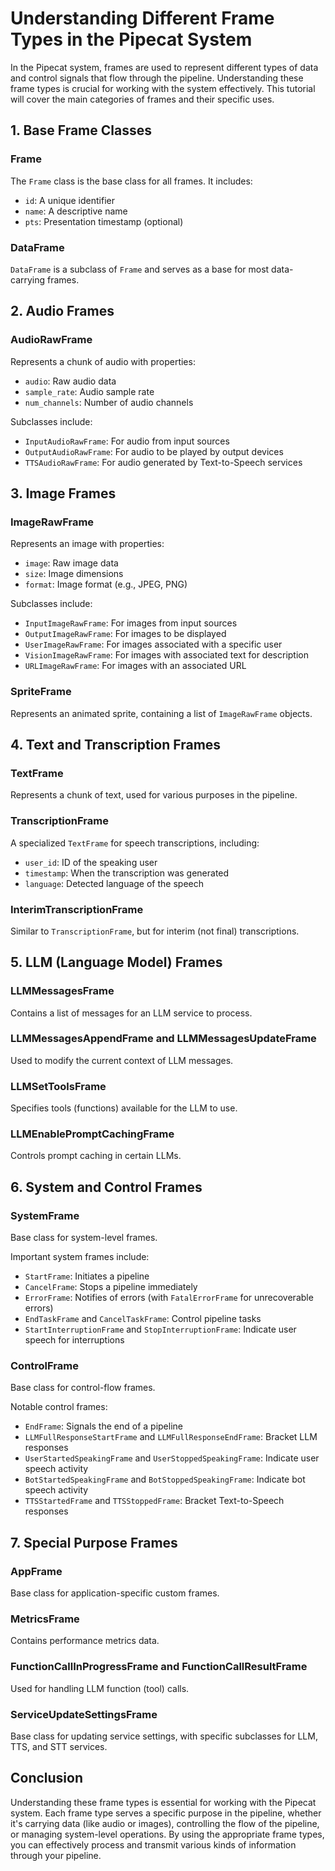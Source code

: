 # Understanding Different Frame Types in the Pipecat System

In the Pipecat system, frames are used to represent different types of data and control signals that flow through the pipeline. Understanding these frame types is crucial for working with the system effectively. This tutorial will cover the main categories of frames and their specific uses.

## 1. Base Frame Classes

### Frame
The `Frame` class is the base class for all frames. It includes:
- `id`: A unique identifier
- `name`: A descriptive name
- `pts`: Presentation timestamp (optional)

### DataFrame
`DataFrame` is a subclass of `Frame` and serves as a base for most data-carrying frames.

## 2. Audio Frames

### AudioRawFrame
Represents a chunk of audio with properties:
- `audio`: Raw audio data
- `sample_rate`: Audio sample rate
- `num_channels`: Number of audio channels

Subclasses include:
- `InputAudioRawFrame`: For audio from input sources
- `OutputAudioRawFrame`: For audio to be played by output devices
- `TTSAudioRawFrame`: For audio generated by Text-to-Speech services

## 3. Image Frames

### ImageRawFrame
Represents an image with properties:
- `image`: Raw image data
- `size`: Image dimensions
- `format`: Image format (e.g., JPEG, PNG)

Subclasses include:
- `InputImageRawFrame`: For images from input sources
- `OutputImageRawFrame`: For images to be displayed
- `UserImageRawFrame`: For images associated with a specific user
- `VisionImageRawFrame`: For images with associated text for description
- `URLImageRawFrame`: For images with an associated URL

### SpriteFrame
Represents an animated sprite, containing a list of `ImageRawFrame` objects.

## 4. Text and Transcription Frames

### TextFrame
Represents a chunk of text, used for various purposes in the pipeline.

### TranscriptionFrame
A specialized `TextFrame` for speech transcriptions, including:
- `user_id`: ID of the speaking user
- `timestamp`: When the transcription was generated
- `language`: Detected language of the speech

### InterimTranscriptionFrame
Similar to `TranscriptionFrame`, but for interim (not final) transcriptions.

## 5. LLM (Language Model) Frames

### LLMMessagesFrame
Contains a list of messages for an LLM service to process.

### LLMMessagesAppendFrame and LLMMessagesUpdateFrame
Used to modify the current context of LLM messages.

### LLMSetToolsFrame
Specifies tools (functions) available for the LLM to use.

### LLMEnablePromptCachingFrame
Controls prompt caching in certain LLMs.

## 6. System and Control Frames

### SystemFrame
Base class for system-level frames.

Important system frames include:
- `StartFrame`: Initiates a pipeline
- `CancelFrame`: Stops a pipeline immediately
- `ErrorFrame`: Notifies of errors (with `FatalErrorFrame` for unrecoverable errors)
- `EndTaskFrame` and `CancelTaskFrame`: Control pipeline tasks
- `StartInterruptionFrame` and `StopInterruptionFrame`: Indicate user speech for interruptions

### ControlFrame
Base class for control-flow frames.

Notable control frames:
- `EndFrame`: Signals the end of a pipeline
- `LLMFullResponseStartFrame` and `LLMFullResponseEndFrame`: Bracket LLM responses
- `UserStartedSpeakingFrame` and `UserStoppedSpeakingFrame`: Indicate user speech activity
- `BotStartedSpeakingFrame` and `BotStoppedSpeakingFrame`: Indicate bot speech activity
- `TTSStartedFrame` and `TTSStoppedFrame`: Bracket Text-to-Speech responses

## 7. Special Purpose Frames

### AppFrame
Base class for application-specific custom frames.

### MetricsFrame
Contains performance metrics data.

### FunctionCallInProgressFrame and FunctionCallResultFrame
Used for handling LLM function (tool) calls.

### ServiceUpdateSettingsFrame
Base class for updating service settings, with specific subclasses for LLM, TTS, and STT services.

## Conclusion

Understanding these frame types is essential for working with the Pipecat system. Each frame type serves a specific purpose in the pipeline, whether it's carrying data (like audio or images), controlling the flow of the pipeline, or managing system-level operations. By using the appropriate frame types, you can effectively process and transmit various kinds of information through your pipeline.
